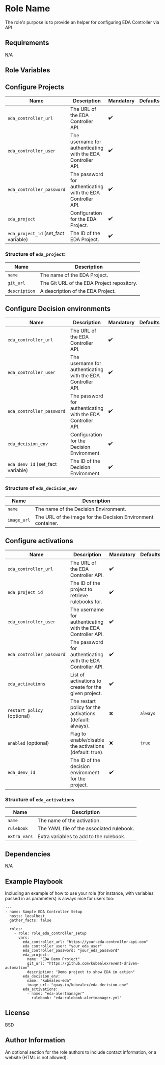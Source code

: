 # Role Name

The role's purpose is to provide an helper for configuring EDA Controller via API

## Requirements

N/A

## Role Variables

## Configure Projects

| Name                        | Description                                                              | Mandatory | Defaults |
|-----------------------------|--------------------------------------------------------------------------|-----------|---------|
| `eda_controller_url`        | The URL of the EDA Controller API.                                       | ✔️        |         |
| `eda_controller_user`       | The username for authenticating with the EDA Controller API.             | ✔️        |         |
| `eda_controller_password`   | The password for authenticating with the EDA Controller API.             | ✔️        |         |
| `eda_project`               | Configuration for the EDA Project.                                       | ✔️        |         |
| `eda_project_id` (set_fact variable) | The ID of the EDA Project.                                           | ✔️        |         |

### Structure of `eda_project`:

| Name           | Description                                                             |
|----------------|-------------------------------------------------------------------------|
| `name`         | The name of the EDA Project.                                           |
| `git_url`      | The Git URL of the EDA Project repository.                              |
| `description`  | A description of the EDA Project.                                      |

## Configure Decision environments

| Name                 | Description                                                                  | Mandatory | Defaults |
|----------------------|------------------------------------------------------------------------------|-----------|---------|
| `eda_controller_url` | The URL of the EDA Controller API.                                           | ✔️        |         |
| `eda_controller_user`| The username for authenticating with the EDA Controller API.                 | ✔️        |         |
| `eda_controller_password` | The password for authenticating with the EDA Controller API.                 | ✔️        |         |
| `eda_decision_env`   | Configuration for the Decision Environment.                                  | ✔️        |         |
| `eda_denv_id` (set_fact variable) | The ID of the Decision Environment.                                    | ✔️        |         |

### Structure of `eda_decision_env`

| Name           | Description                                                             |
|----------------|-------------------------------------------------------------------------|
| `name`         | The name of the Decision Environment.                                   |
| `image_url`    | The URL of the image for the Decision Environment container.            |

## Configure activations

| Name                                 | Description                                                              | Mandatory | Defaults |
|--------------------------------------|--------------------------------------------------------------------------|-----------|---------|
| `eda_controller_url`                 | The URL of the EDA Controller API.                                       | ✔️        |         |
| `eda_project_id`                     | The ID of the project to retrieve rulebooks for.                         | ✔️        |         |
| `eda_controller_user`                | The username for authenticating with the EDA Controller API.             | ✔️        |         |
| `eda_controller_password`            | The password for authenticating with the EDA Controller API.             | ✔️        |         |
| `eda_activations`                    | List of activations to create for the given project.                     | ✔️        |         |
| `restart_policy` (optional)          | The restart policy for the activations (default: always).                | ❌        | `always` |
| `enabled` (optional)                 | Flag to enable/disable the activations (default: true).                   | ❌        | `true`   |
| `eda_denv_id`                        | The ID of the decision environment for the project.                      | ✔️        |         |

### Structure of `eda_activations`

| Name       | Description                                       |
|------------|---------------------------------------------------|
| `name`     | The name of the activation.                      |
| `rulebook` | The YAML file of the associated rulebook.        |
| `extra_vars` | Extra variables to add to the rulebook.        |

## Dependencies

N/A

## Example Playbook

Including an example of how to use your role (for instance, with variables passed in as parameters) is always nice for users too:

    ---
    - name: Sample EDA Controller Setup
      hosts: localhost
      gather_facts: false

      roles:
        - role: role_eda_controller_setup
          vars:
            eda_controller_url: "https://your-eda-controller-api.com"
            eda_controller_user: "your_eda_user"
            eda_controller_password: "your_eda_password"
            eda_project:
              name: "EDA Demo Project"
              git_url: "https://github.com/kubealex/event-driven-automation"
              description: "Demo project to show EDA in action"
            eda_decision_env:
              name: "kubealex-eda"
              image_url: "quay.io/kubealex/eda-decision-env"
            eda_activations:
              - name: "eda-alertmanager"
                rulebook: "eda-rulebook-alertmanager.yml"

## License

BSD

## Author Information

An optional section for the role authors to include contact information, or a website (HTML is not allowed).

